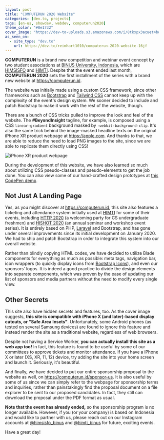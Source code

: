 ```yaml
---
layout: post
title: "COMPUTERUN 2020 Website"
categories: [dev.to, projects]
tags: [en-us, showdev, webdev, computerun2020]
theme_color: "#0e1732"
cover_image: "https://dev-to-uploads.s3.amazonaws.com/i/8tkxpx3acuet4bd4igdw.jpg"
as_seen_on:
  - site_type: "dev.to"
    url: https://dev.to/reinhart1010/computerun-2020-website-16jf
---
```

**COMPUTERUN** is a brand new competition and webinar event concept by two student associations at [BINUS University, Indonesia](https://binus.ac.id), which are [HIMSISFO] and [HIMTI]. Despite that the event ended last month, **COMPUTERUN 2020** sets the first installment of the series with a brand new website at <https://computerun.id>.

The website was initially made using a custom CSS framework, since other frameworks such as [Bootstrap](https://getbootstrap.com) and [Tailwind CSS](https://tailwindcss.com) cannot keep up with the complexity of the event's design system. We sooner decided to include and patch Bootstrap to make it work with the rest of the website, though.

There are a bunch of CSS tricks pulled to improve the look and feel of the website. The **#BeyondInsight** tagline, for example, is composed using a CSS `linear-gradient` background masked by `-webkit-background-clip`. It's also the same trick behind the image-masked headline texts on the original iPhone XR product webpage at <https://apple.com>. And thanks to that, we are able to reduce the need to load PNG images to the site, since we are able to replicate them directly using CSS!

![iPhone XR product webpage](https://dev-to-uploads.s3.amazonaws.com/i/ivqogmzk30tm435mp6x3.png)

During the development of this website, we have also learned so much about utilizing CSS pseudo-classes and pseudo-elements to get the job done. You can also view some of our hand-crafted design prototypes at [this CodePen demo](https://codepen.io/Reinhart_Previano/pen/vYGJRZQ).

## Not Just A Landing Page
Yes, as you might discover at <https://computerun.id>, this site also features a ticketing and attendance system initially used at [HIMTI] for some of their events, including [HTTP 2020](https://http.himti.or.id) (a welcoming party for CS undergraduate freshmen) and [HISHOT 2020](https://hishot.himti.or.id) (an annual seminar and workshop event series). It is entirely based on PHP, [Laravel](https://laravel.com) and Bootstrap, and has gone under several improvements since its initial development on January 2020. We had to ship and patch Bootstrap in order to integrate this system into our overall website.

Rather than blindly copying HTML codes, we have decided to utilize Blade components for everything as much as possible: meta tags, navigation bar, icon wrappers (to quickly display icons from [Bootstrap Icons](https://icons.getbootstrap.com)), and even our sponsors' logos. It is indeed a good practice to divide the design elements into separate components, which was proven by the ease of updating our list of sponsors and media partners without the need to modify every single view.

## Other Secrets
This site also have hidden secrets and features, too. As the cover image suggests, **this site is compatible with iPhone X (and later)-based display cutouts, or "Safe Area Insets"**. Unfortunately, some Android phones (as tested on several Samsung devices) are found to ignore this feature and instead render the site as a traditional website, regardless of web browsers.

Despite not having a Service Worker, **you can actually install this site as a web app too!** In fact, this feature is found to be useful by some of our committees to approve tickets and monitor attendance. If you have a iPhone X or later (XS, XR, 11, 12) device, try adding the site into your home screen and launch it. Seriously, it's beautiful.

And finally, we have decided to put our entire sponsorship proposal to the website as well, on <https://computerun.id/sponsor-us>. It is also useful by some of us since we can simply refer to the webpage for sponsorship terms and inquiries, rather than painstakingly find the proposal document on a file explorer to be sent to our proposed candidates. In fact, they still can download the proposal under the PDF format as usual.

**Note that the event has already ended,** so the sponsorship program is no longer available. However, if you (or your company) is based on Indonesia and would like to partner with us, please reach out on our Instagram accounts at [@himsisfo_binus](https://instagram.com/himsisfo_binus) and [@himti_binus](https://instagram.com/himti_binus) for future, exciting events.

Have a great day!

[HIMSISFO]: https://instagram.com/himsisfo_binus
[HIMTI]: https://himti.or.id
